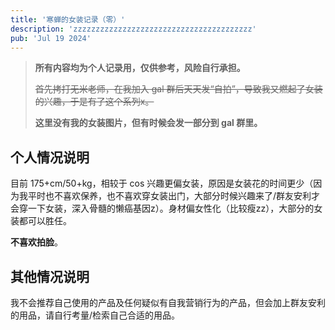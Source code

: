```yaml
---
title: '寒蝉的女装记录（零）'
description: 'zzzzzzzzzzzzzzzzzzzzzzzzzzzzzzzzzzzzzzzz'
pub: 'Jul 19 2024'
---
```


> **所有内容均为个人记录用，仅供参考，风险自行承担。**
>
> ~~首先拷打无米老师，在我加入 gal 群后天天发“自拍”，导致我又燃起了女装的兴趣，于是有了这个系列x。~~
>
> **这里没有我的女装图片，但有时候会发一部分到 gal 群里。**

## 个人情况说明

目前 175+cm/50+kg，相较于 cos 兴趣更偏女装，原因是女装花的时间更少（因为我平时也不喜欢保养，也不喜欢穿女装出门，大部分时候兴趣来了/群友安利才会穿一下女装，深入骨髓的懒癌基因z）。身材偏女性化（比较瘦zz），大部分的女装都可以胜任。

**不喜欢拍脸**。

## 其他情况说明

我不会推荐自己使用的产品及任何疑似有自我营销行为的产品，但会加上群友安利的用品，请自行考量/检索自己合适的用品。
